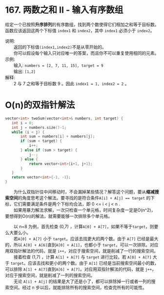  # 167. 两数之和 II - 输入有序数组

 给定一个已按照**升序排列**的有序数组，找到两个数使得它们相加之和等于目标数。  
 函数应该返回这两个下标值 `index1` 和 `index2`，其中 `index1` 必须小于 `index2`。

说明:   
&emsp;&emsp;返回的下标值`(index1,index2)`不是从零开始的。  
&emsp;&emsp;你可以假设每个输入只对应唯一的答案，而且你不可以重复使用相同的元素。  
示例:   
&emsp;&emsp;输入: `numbers = [2, 7, 11, 15], target = 9`  
&emsp;&emsp;输出: `[1,2]`   
解释:   
&emsp;&emsp;2 与 7 之和等于目标数 9 。因此 `index1 = 1, index2 = 2` 。


 # O(n)的双指针解法
 ```c++
vector<int> twoSum(vector<int>& numbers, int target) {
    int i = 0;
    int j = numbers.size()-1;
    while (i < j) {
        int sum = numbers[i] + numbers[j];
        if (sum < target) {
            i++;
        } else if (sum > target) {
            j--;
        } else {
            return vector<int>{i+1, j+1};
        }
    }
    return vector<int>{-1, -1};
}
 ```
&emsp;&emsp;为什么双指针往中间移动时，不会漏掉某些情况？解答这个问题，要从**缩减搜索空间**的角度思考这个解法。要寻找的是符合条件`A[i] + A[j] == target` 的下标，它们需要满足条件是两个下标均合法，即 0 <= i < j < n .   
&emsp;&emsp;如果用暴力解法求解，一次只检查一个单元格，时间复杂度一定是O(n^2)，要想得到O(n)的解法，就需要能够一次排除多个单元格。  

&emsp;&emsp;以 n=8 为例，首先检查 (0,7) ，计算`A[0] + A[7]`，如果不等于`target`，则要么大要么小。  
&emsp;&emsp;若`A[0] + A[7]` 小于 `target`。应该去找更大的两个数。由于 `A[7]` 已经是最大的，所以 `A[0] + A[6]`直到`A[0] + A[1]`，也都小于 `target`，可以一次排除。对应用双指针解法的代码，就是 `i++`，对应于搜索空间，就是削减了一行的搜索空间。  
&emsp;&emsp;接着检查 (1,7) ，计算 `A[1] + A[7]` 与 `target` 进行比较。若 `A[0] + A[7]` 大于 `target`。应该去找和更小的两个数。由于 `A[1]` 已经是当前搜索空间最小的数，可以排除 `A[1] + A[7]`直到`A[6] + A[7]`。对应用双指针解法的代码，就是 `j++`，对应于搜索空间，就是削减了一列的搜索空间。  
&emsp;&emsp;无论 `A[i] + A[j]` 的结果是大了还是小了，都可以排除掉一行或者一列的搜索空间。经过 n 步以后，就能排除所有的搜索空间，检查完所有的可能性。









